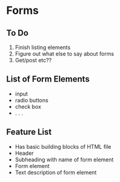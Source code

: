 # Forms

## To Do
1. Finish listing elements
2. Figure out what else to say about forms
3. Get/post etc??

## List of Form Elements
* input
* radio buttons
* check box
* . . . 

## Feature List
* Has basic building blocks of HTML file
* Header
* Subheading with name of form element
* Form element
* Text description of form element
